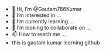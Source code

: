 - 👋 Hi, I’m @Gautam766Kumar
- 👀 I’m interested in ...
- 🌱 I’m currently learning ...
- 💞️ I’m looking to collaborate on ...
- 📫 How to reach me ...
- this is gautam kumar learning github

<!---
Gautam766Kumar/Gautam766Kumar is a ✨ special ✨ repository because its `README.md` (this file) appears on your GitHub profile.
You can click the Preview link to take a look at your changes.
--->
